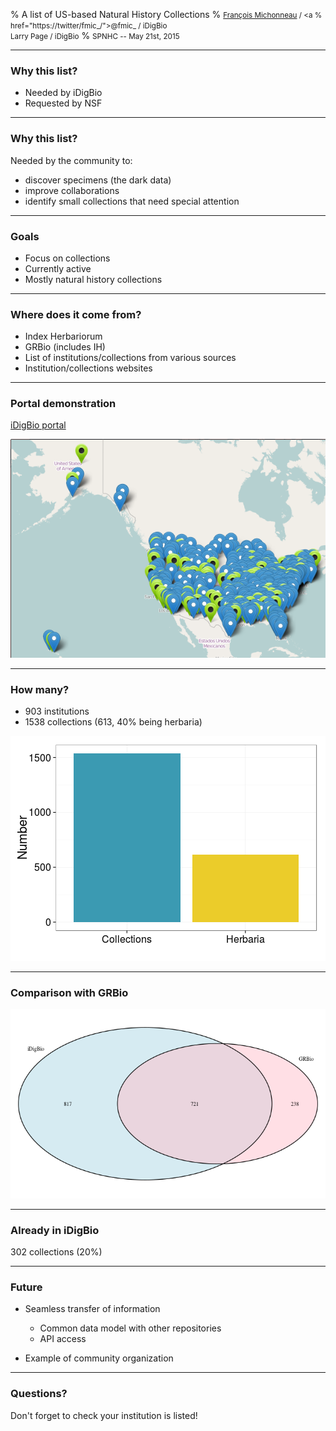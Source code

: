 % A list of US-based Natural History Collections
% <small><a href="http://francoismichonneau.net">François Michonneau</a> / <a
% href="https://twitter/fmic_/"><span style="text-transform: none;">@fmic_</span></a> / <span style="text-transform: none;">iDigBio</span> <br/> Larry Page /  <span style="text-transform: none;">iDigBio</span></small>
% <small>SPNHC -- May 21st, 2015</small>






-------

### Why this list?

- Needed by <span style="text-transform: none;">iDigBio</span>
- Requested by NSF

-------

### Why this list?

Needed by the community to:

- discover specimens (the dark data)
- improve collaborations
- identify small collections that need special attention

-------

### Goals

- Focus on collections
- Currently active
- Mostly natural history collections

-------

### Where does it come from?

- Index Herbariorum
- GRBio (includes IH)
- List of institutions/collections from various sources
- Institution/collections websites

-------

### Portal demonstration

[iDigBio portal](https://www.idigbio.org/portal/collections)

![](img/biocoll_map.png)

-------

### How many?



* 903 institutions
* 1538 collections (613, 40% being herbaria)

![](figure/unnamed-chunk-4-1.png) 

---------------

### Comparison with GRBio

![](figure/unnamed-chunk-5-1.png) 

------------

### Already in <span style="text-transform: none;">iDigBio</span>



302 collections (20%)

------------

### Future

* Seamless transfer of information

   * Common data model with other repositories
   * API access

* Example of community organization

------------

### Questions?

Don't forget to check your institution is listed!
